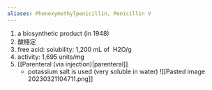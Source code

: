 ```yaml
---
aliases: Phenoxymethylpenicillin, Penicillin V
---
```

1. a biosynthetic product (in 1948)
2. 酸穩定
3. free acid: solubility: 1,200 mL of  H2O/g
4. activity: 1,695 units/mg
5. [[Parenteral (via injection)|parenteral]]
	- potassium salt is used (very soluble in water)
![[Pasted image 20230321104711.png]]
